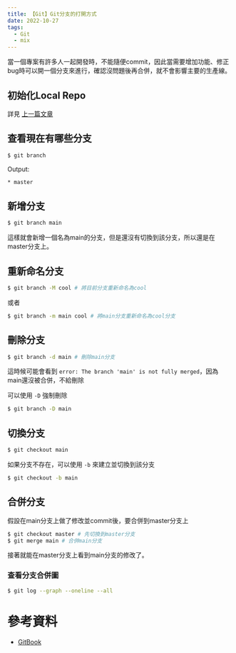 ```yaml
---
title: 【Git】Git分支的打開方式
date: 2022-10-27
tags:
  - Git
  - mix
---
```


當一個專案有許多人一起開發時，不能隨便commit，因此當需要增加功能、修正bug時可以開一個分支來進行，確認沒問題後再合併，就不會影響主要的生產線。

## 初始化Local Repo 

詳見 [上一篇文章](/posts/2022/git_initial/)

## 查看現在有哪些分支

```bash
$ git branch
```

Output:
```bash
* master
```

## 新增分支

```bash
$ git branch main
```

這樣就會新增一個名為main的分支，但是還沒有切換到該分支，所以還是在master分支上。

## 重新命名分支

```bash
$ git branch -M cool # 將目前分支重新命名為cool
```

或者

```bash
$ git branch -m main cool # 將main分支重新命名為cool分支
```

## 刪除分支

```bash
$ git branch -d main # 刪除main分支
```

這時候可能會看到 `error: The branch 'main' is not fully merged`，因為main還沒被合併，不給刪除

可以使用 `-D` 強制刪除

```bash
$ git branch -D main
```

## 切換分支

```bash
$ git checkout main
```

如果分支不存在，可以使用 `-b` 來建立並切換到該分支

```bash
$ git checkout -b main
```

## 合併分支

假設在main分支上做了修改並commit後，要合併到master分支上

```bash
$ git checkout master # 先切換到master分支
$ git merge main # 合併main分支
```

接著就能在master分支上看到main分支的修改了。

### 查看分支合併圖

```bash
$ git log --graph --oneline --all
```

# 參考資料
* [GitBook](https://gitbook.tw)
